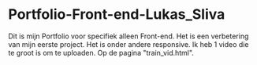 # Portfolio-Front-end-Lukas_Sliva
Dit is mijn Portfolio voor specifiek alleen Front-end. Het is een verbetering van mijn eerste project. Het is onder andere responsive. 
Ik heb 1 video die te groot is om te uploaden. Op de pagina "train_vid.html".
